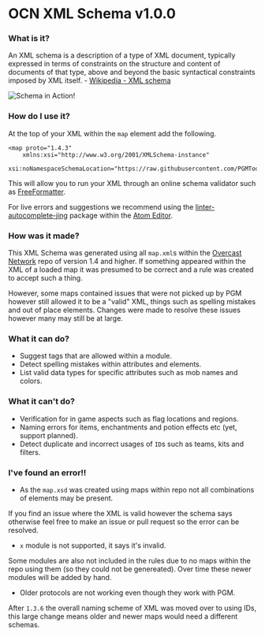 OCN XML Schema v1.0.0
===========

### What is it?
An XML schema is a description of a type of XML document, typically expressed in terms of constraints on the structure and content of documents of that type, above and beyond the basic syntactical constraints imposed by XML itself. - [Wikipedia - XML schema](https://en.wikipedia.org/wiki/XML_schema)

![Schema in Action!](https://i.imgur.com/fhjr7Q8.gif)

### How do I use it?

At the top of your XML within the `map` element add the following.

```
<map proto="1.4.3"
    xmlns:xsi="http://www.w3.org/2001/XMLSchema-instance"
    xsi:noNamespaceSchemaLocation="https://raw.githubusercontent.com/PGMTools/PGMSchema/master/map.xsd">
```

This will allow you to run your XML through an online schema validator such as [FreeFormatter](https://www.freeformatter.com/xml-validator-xsd.html).

For live errors and suggestions we recommend using the [linter-autocomplete-jing](https://atom.io/packages/linter-autocomplete-jing) package within the [Atom Editor](https://atom.io/).

### How was it made?

This XML Schema was generated using all `map.xml`s within the [Overcast Network](https://gitlab.com/OvercastNetwork) repo of version 1.4 and higher. If something appeared within the XML of a loaded map it was presumed to be correct and a rule was created to accept such a thing.

However, some maps contained issues that were not picked up by PGM however still allowed it to be a "valid" XML, things such as spelling mistakes and out of place elements. Changes were made to resolve these issues however many may still be at large.

### What it can do?
- Suggest tags that are allowed within a module.
- Detect spelling mistakes within attributes and elements.
- List valid data types for specific attributes such as mob names and colors.

### What it can't do?
- Verification for in game aspects such as flag locations and regions.
- Naming errors for items, enchantments and potion effects etc (yet, support planned).
- Detect duplicate and incorrect usages of `ID`s such as teams, kits and filters.

### I've found an error!!
- As the `map.xsd` was created using maps within repo not all combinations of elements may be present.

If you find an issue where the XML is valid however the schema says otherwise feel free to make an issue or pull request so the error can be resolved.

- `x` module is not supported, it says it's invalid.

Some modules are also not included in the rules due to no maps within the repo using them (so they could not be genereated). Over time these newer modules will be added by hand.

- Older protocols are not working even though they work with PGM.

After `1.3.6` the overall naming scheme of XML was moved over to using IDs, this large change means older and newer maps would need a different schemas.
